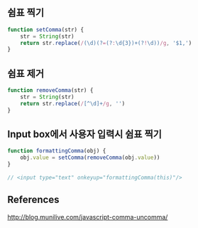 ## 쉼표 찍기
```js
function setComma(str) {
    str = String(str)
    return str.replace(/(\d)(?=(?:\d{3})+(?!\d))/g, '$1,')
}
```

## 쉼표 제거
```js
function removeComma(str) {
    str = String(str)
    return str.replace(/[^\d]+/g, '')
}
```

## Input box에서 사용자 입력시 쉼표 찍기
```js
function formattingComma(obj) {
    obj.value = setComma(removeComma(obj.value))
}
 
// <input type="text" onkeyup="formattingComma(this)"/>
```

## References
http://blog.munilive.com/javascript-comma-uncomma/
